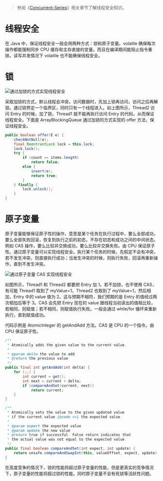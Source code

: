 > 参阅《[Concurrent-Series](https://github.com/wx-chevalier/Concurrent-Series?q=线程安全)》相关章节了解线程安全知识。

# 线程安全

在 Java 中，保证线程安全一般会用两种方式：锁和原子变量。volatile 确保每次操作都能强制同步 CPU 缓存和主存直接的变量。而且在编译期间能阻止指令重排。读写并发情况下 volatile 也不能确保线程安全。

# 锁

![通过加锁的方式实现线程安全](https://assets.ng-tech.icu/superbed/2021/07/22/60f92c625132923bf8d6fd1a.jpg)

采取加锁的方式，默认线程会冲突，访问数据时，先加上锁再访问，访问之后再解锁。通过锁界定一个临界区，同时只有一个线程进入。如上图所示，Thread2 访问 Entry 的时候，加了锁，Thread1 就不能再执行访问 Entry 的代码，从而保证线程安全。下面是 ArrayBlockingQueue 通过加锁的方式实现的 offer 方法，保证线程安全。

```java
public boolean offer(E e) {
    checkNotNull(e);
    final ReentrantLock lock = this.lock;
    lock.lock();
    try {
        if (count == items.length)
            return false;
        else {
            insert(e);
            return true;
        }
    } finally {
        lock.unlock();
    }
}
```

# 原子变量

原子变量能够保证原子性的操作，意思是某个任务在执行过程中，要么全部成功，要么全部失败回滚，恢复到执行之前的初态，不存在初态和成功之间的中间状态。例如 CAS 操作，要么比较并交换成功，要么比较并交换失败。由 CPU 保证原子性。通过原子变量可以实现线程安全。执行某个任务的时候，先假定不会有冲突，若不发生冲突，则直接执行成功；当发生冲突的时候，则执行失败，回滚再重新操作，直到不发生冲突。

![通过原子变量 CAS 实现线程安全](https://assets.ng-tech.icu/superbed/2021/07/22/60f92eb75132923bf8de26e1.jpg)

如图所示，Thread1 和 Thread2 都要把 Entry 加 1。若不加锁，也不使用 CAS，有可能 Thread1 取到了 myValue=1，Thread2 也取到了 myValue=1，然后相加，Entry 中的 value 值为 2。这与预期不相符，我们预期的是 Entry 的值经过两次相加后等于 3。CAS 会先把 Entry 现在的 value 跟线程当初读出的值相比较，若相同，则赋值；若不相同，则赋值执行失败。一般会通过 while/for 循环来重新执行，直到赋值成功。

代码示例是 AtomicInteger 的 getAndAdd 方法。CAS 是 CPU 的一个指令，由 CPU 保证原子性。

```java
/**
 * Atomically adds the given value to the current value.
 *
 * @param delta the value to add
 * @return the previous value
 */
public final int getAndAdd(int delta) {
    for (;;) {
        int current = get();
        int next = current + delta;
        if (compareAndSet(current, next))
            return current;
    }
}

/**
 * Atomically sets the value to the given updated value
 * if the current value {@code ==} the expected value.
 *
 * @param expect the expected value
 * @param update the new value
 * @return true if successful. False return indicates that
 * the actual value was not equal to the expected value.
 */
public final boolean compareAndSet(int expect, int update) {
    return unsafe.compareAndSwapInt(this, valueOffset, expect, update);
}
```

在高度竞争的情况下，锁的性能将超过原子变量的性能，但是更真实的竞争情况下，原子变量的性能将超过锁的性能。同时原子变量不会有死锁等活跃性问题。

